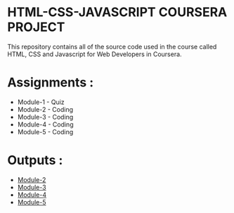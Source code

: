 # HTML-CSS-JAVASCRIPT COURSERA PROJECT

This repository contains all of the source code used in the course called HTML, CSS and Javascript for Web Developers in Coursera.

# Assignments :

* Module-1 - Quiz 
* Module-2 - Coding
* Module-3 - Coding
* Module-4 - Coding
* Module-5 - Coding


# Outputs :

* [Module-2](https://rawcdn.githack.com/patil98priyanka/HTML-CSS-JAVASCRIPT/7fbc295c7e46aeec680c0412935fba86fe17c16d/Assignments/Module_2/index.html)
* [Module-3](https://rawcdn.githack.com/patil98priyanka/HTML-CSS-JAVASCRIPT/49d714b88cd786a9001e98ec03f5d36131a6a56c/Assignments/Module_3/index.html)
* [Module-4](https://rawcdn.githack.com/patil98priyanka/HTML-CSS-JAVASCRIPT/b5c9831f0afd7aef15ab05e9abf5835662b67583/Assignments/Module_4/index.html)
* [Module-5](https://raw.githack.com/patil98priyanka/HTML-CSS-JAVASCRIPT/main/Assignments/Module_5/index.html)

